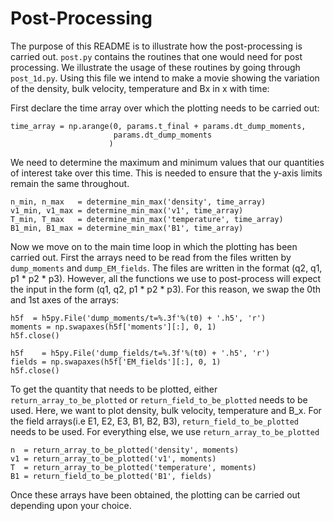 # Post-Processing

The purpose of this README is to illustrate how the post-processing is carried out. `post.py` contains the routines that one would need for post processing. We illustrate the usage of these routines by going through `post_1d.py`. Using this file we intend to make a movie showing the variation of the density, bulk velocity, temperature and Bx in x with time:

First declare the time array over which the plotting needs to be carried out:

```
time_array = np.arange(0, params.t_final + params.dt_dump_moments, 
                       params.dt_dump_moments
                      )
```

We need to determine the maximum and minimum values that our quantities of interest take over this time. This is needed to ensure that the y-axis limits remain the same throughout.

```
n_min, n_max   = determine_min_max('density', time_array)
v1_min, v1_max = determine_min_max('v1', time_array)
T_min, T_max   = determine_min_max('temperature', time_array)
B1_min, B1_max = determine_min_max('B1', time_array)
```

Now we move on to the main time loop in which the plotting has been carried out. First the arrays need to be read from the files written by `dump_moments` and `dump_EM_fields`. The files are written in the format (q2, q1, p1 * p2 * p3). However, all the functions we use to post-process will expect the input in the form (q1, q2, p1 * p2 * p3). For this reason, we swap the 0th and 1st axes of the arrays:

```
h5f  = h5py.File('dump_moments/t=%.3f'%(t0) + '.h5', 'r')
moments = np.swapaxes(h5f['moments'][:], 0, 1)
h5f.close()

h5f    = h5py.File('dump_fields/t=%.3f'%(t0) + '.h5', 'r')
fields = np.swapaxes(h5f['EM_fields'][:], 0, 1)
h5f.close()
```

To get the quantity that needs to be plotted, either `return_array_to_be_plotted` or `return_field_to_be_plotted` needs to be used. Here, we want to plot density, bulk velocity, temperature and B_x. For the field arrays(i.e E1, E2, E3, B1, B2, B3), `return_field_to_be_plotted` needs to be used. For everything else, we use `return_array_to_be_plotted`

```
n  = return_array_to_be_plotted('density', moments)
v1 = return_array_to_be_plotted('v1', moments)
T  = return_array_to_be_plotted('temperature', moments)
B1 = return_field_to_be_plotted('B1', fields)
```

Once these arrays have been obtained, the plotting can be carried out depending upon your choice.
